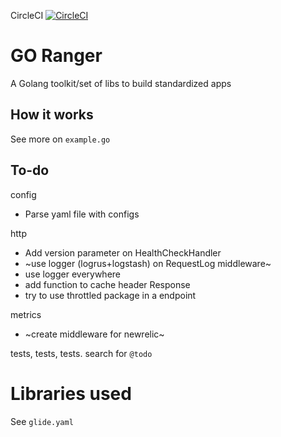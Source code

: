 CircleCI [![CircleCI](https://circleci.com/gh/fesposito/go-ranger/tree/master.svg?style=svg&circle-token=65fa0b11ad255e32dbb748b9e96a0523af1e27f2)](https://circleci.com/gh/fesposito/go-ranger/tree/master)

# GO Ranger

A Golang toolkit/set of libs to build standardized apps

## How it works

See more on ```example.go```

## To-do

config
- Parse yaml file with configs

http
- Add version parameter on HealthCheckHandler
- ~use logger (logrus+logstash) on RequestLog middleware~
- use logger everywhere
- add function to cache header Response
- try to use throttled package in a endpoint

metrics
- ~create middleware for newrelic~

tests, tests, tests. search for ```@todo```

# Libraries used

See ```glide.yaml```
